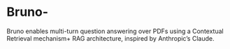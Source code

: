 # Bruno-
Bruno enables multi-turn question answering over PDFs using a Contextual Retrieval mechanism+ RAG architecture, inspired by Anthropic’s Claude.
